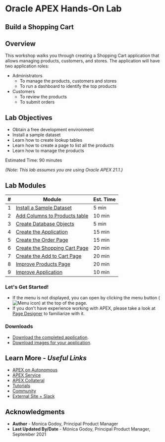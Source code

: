 # Oracle APEX Hands-On Lab

## Build a Shopping Cart

## Overview
This workshop walks you through creating a Shopping Cart application that allows managing products, customers, and stores. The application will have two application roles:

* Administrators
    * To manage the products, customers and stores
    * To run a dashboard to identify the top products
* Customers
    * To review the products
    * To submit orders

## Lab Objectives

* Obtain a free development environment
* Install a sample dataset
* Learn how to create lookup tables
* Learn how to create a page to list all the products
* Learn how to manage the products  

Estimated Time: 90 minutes

*{Note: This lab assumes you are using Oracle APEX 21.1.}*

## Lab Modules

| #   | Module                                                          | Est. Time |
| --- | --------------------------------------------------------------- | --------- |
| 1   | [Install a Sample Dataset](?lab=1-installing-sample-tables)     | 5 min     |
| 2   | [Add Columns to Products table](?lab=2-adding-columns)          | 10 min    |
| 3   | [Create Database Objects](?lab=3-creating-db-objects)           | 5 min     |
| 4   | [Create the Application](?lab=4-create-app)                     | 15 min    |
| 5   | [Create the Order Page](?lab=5-creating-orders-page)            | 15 min    |
| 6   | [Create the Shopping Cart Page](?lab=6-creating-shopping-cart)  | 20 min    |
| 7   | [Create the Add to Cart Page](?lab=7-creating-add-to-cart-page) | 20 min    |
| 8   | [Improve Products Page](?lab=8-improving-products)              | 20 min    |
| 9   | [Improve Application](?lab=9-improving-app)                     | 10 min    |


### **Let's Get Started!**

- If the menu is not displayed, you can open by clicking the menu button (![Menu icon](./images/menu-button.png)) at the top of the page.
- If you don't have experience working with APEX, please take a look at [Page Designer](https://docs.oracle.com/en/database/oracle/application-express/21.1/htmdb/about-page-designer.html#GUID-F4A825A2-6BD5-4A11-8D68-B24B2B6ED18B) to familiarize with it.

### Downloads

- [Download the completed application](https://c4u04.objectstorage.us-ashburn-1.oci.customer-oci.com/p/EcTjWk2IuZPZeNnD_fYMcgUhdNDIDA6rt9gaFj_WZMiL7VvxPBNMY60837hu5hga/n/c4u04/b/livelabsfiles/o/developer-library/shopping-cart-app.sql).
- [Download images for your application](https://c4u04.objectstorage.us-ashburn-1.oci.customer-oci.com/p/EcTjWk2IuZPZeNnD_fYMcgUhdNDIDA6rt9gaFj_WZMiL7VvxPBNMY60837hu5hga/n/c4u04/b/livelabsfiles/o/developer-library/clothing-images.zip).

## Learn More - *Useful Links*

- [APEX on Autonomous](https://apex.oracle.com/autonomous)
- [APEX Service](https://apex.oracle.com/en/platform/apex-service/)
- [APEX Collateral](https://apex.oracle.com)
- [Tutorials](https://apex.oracle.com/en/learn/tutorials)
- [Community](https://apex.oracle.com/community)
- [External Site + Slack](http://apex.world)

## Acknowledgments

- **Author** - Monica Godoy, Principal Product Manager
- **Last Updated By/Date** - Mónica Godoy, Principal Product Manager, September 2021